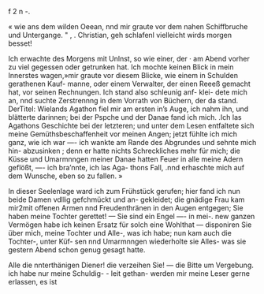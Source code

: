 f 2 n -.

« wie ans dem wilden Oeean, nnd mir graute vor dem nahen
Schiffbruche und Untergange. " , .
Christian, geh schlafenl vielleicht wirds morgen besset!

Ich erwachte des Morgens mit Unlnst, so wie einer, der ·
am Abend vorher zu viel gegessen oder getrunken hat. Ich
mochte keinen Blick in mein Innerstes wagen,»mir graute
vor diesem Blicke, wie einem in Schulden gerathenen Kauf-
manne, oder einem Verwalter, der einen Reeeß gemacht hat,
vor seinen Rechnungen. Ich stand also schleunig anf- klei-
dete mich an, nnd suchte Zerstrennng in dem Vorrath von
Büchern, der da stand. DerTitel: Wielands Agathon
fiel mir am ersten in’s Auge, ich nahm ihn, und blätterte
darinnen; bei der Pspche und der Danae fand ich mich.
.Ich las Agathons Geschichte bei der letzteren; und unter
dem Lesen entfaltete sich meine Gemüthsbeschaffenheit vor
meinen Angen; jetzt fühlte ich mich ganz, wie ich war —-
ich wankte am Rande des Abgrundes und sehnte mich hin-
abzusinken ; denn er hatte nichts Schreckliches mehr für mich;
die Küsse und Umarmnngen meiner Danae hatten Feuer
in alle meine Adern geflößt, —- ich bra’nnte, ich las Aga-
thons Fall, .nnd erhaschte mich auf dem Wunsche, eben
so zu fallen. »

In dieser Seelenlage ward ich zum Frühstück gerufen;
hier fand ich nun beide Damen vdllig gefchmückt und an-
gekleidet; die gnädige Frau kam mir2mit offenen Armen
nnd Freudenthränen in den Augen entgegen; Sie haben
meine Tochter gerettet! — Sie sind ein Engel —- in mei-.
new ganzen Vermögen habe ich keinen Ersatz für solch eine
Wohlthat — disponiren Sie über mich, meine Tochter und
Alle-, was ich habe; nun kam auch die Tochter-, unter Küf-
sen nnd Umarmnngen wiederholte sie Alles- was sie gestern
Abend schon genug gesagt hatte.

Alle die nnterthänigen Diener! die verzeihen Sie! —
die Bitte um Vergebung. ich habe nur meine Schuldig- -
leit gethan- werden mir meine Leser gerne erlassen, es ist

